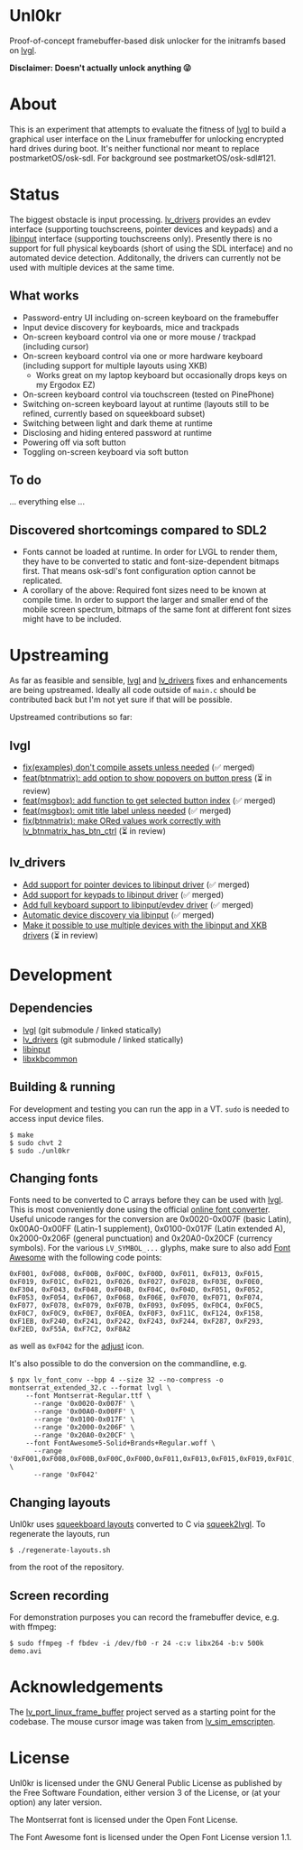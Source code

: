 Unl0kr
======

Proof-of-concept framebuffer-based disk unlocker for the initramfs based on [lvgl].

__Disclaimer: Doesn't actually unlock anything 😜__

# About

This is an experiment that attempts to evaluate the fitness of [lvgl] to build a graphical user interface on the Linux framebuffer for unlocking encrypted hard drives during boot. It's neither functional nor meant to replace postmarketOS/osk-sdl. For background see postmarketOS/osk-sdl#121.

# Status

The biggest obstacle is input processing. [lv_drivers] provides an evdev interface (supporting touchscreens, pointer devices and keypads) and a [libinput] interface (supporting touchscreens only). Presently there is no support for full physical keyboards (short of using the SDL interface) and no automated device detection. Additonally, the drivers can currently not be used with multiple devices at the same time.

## What works

- Password-entry UI including on-screen keyboard on the framebuffer
- Input device discovery for keyboards, mice and trackpads
- On-screen keyboard control via one or more mouse / trackpad (including cursor)
- On-screen keyboard control via one or more hardware keyboard (including support for multiple layouts using XKB)
  - Works great on my laptop keyboard but occasionally drops keys on my Ergodox EZ)
- On-screen keyboard control via touchscreen (tested on PinePhone)
- Switching on-screen keyboard layout at runtime (layouts still to be refined, currently based on squeekboard subset)
- Switching between light and dark theme at runtime
- Disclosing and hiding entered password at runtime
- Powering off via soft button
- Toggling on-screen keyboard via soft button

## To do

... everything else ...

## Discovered shortcomings compared to SDL2

- Fonts cannot be loaded at runtime. In order for LVGL to render them, they have to be converted to static and font-size-dependent bitmaps first. That means osk-sdl's font configuration option cannot be replicated.
- A corollary of the above: Required font sizes need to be known at compile time. In order to support the larger and smaller end of the mobile screen spectrum, bitmaps of the same font at different font sizes might have to be included.

# Upstreaming

As far as feasible and sensible, [lvgl] and [lv_drivers] fixes and enhancements are being upstreamed. Ideally all code outside of `main.c` should be contributed back but I'm not yet sure if that will be possible.

Upstreamed contributions so far:

## lvgl

- [fix(examples) don't compile assets unless needed] (✅ merged)
- [feat(btnmatrix): add option to show popovers on button press] (⏳ in review)
- [feat(msgbox): add function to get selected button index] (✅ merged)
- [feat(msgbox): omit title label unless needed] (✅ merged)
- [fix(btnmatrix): make ORed values work correctly with lv_btnmatrix_has_btn_ctrl] (⏳ in review)

## lv_drivers

- [Add support for pointer devices to libinput driver] (✅ merged)
- [Add support for keypads to libinput driver] (✅ merged)
- [Add full keyboard support to libinput/evdev driver] (✅ merged)
- [Automatic device discovery via libinput] (✅ merged)
- [Make it possible to use multiple devices with the libinput and XKB drivers] (⏳ in review)

# Development

## Dependencies

- [lvgl] (git submodule / linked statically)
- [lv_drivers] (git submodule / linked statically)
- [libinput]
- [libxkbcommon]

## Building & running

For development and testing you can run the app in a VT. `sudo` is needed to access input device files.

```
$ make
$ sudo chvt 2
$ sudo ./unl0kr
```

## Changing fonts

Fonts need to be converted to C arrays before they can be used with [lvgl]. This is most conveniently done using the official [online font converter]. Useful unicode ranges for the conversion are 0x0020-0x007F (basic Latin), 0x00A0-0x00FF (Latin-1 supplement), 0x0100-0x017F (Latin extended A), 0x2000-0x206F (general punctuation) and 0x20A0-0x20CF (currency symbols). For the various `LV_SYMBOL_...` glyphs, make sure to also add [Font Awesome] with the following code points:

```
0xF001, 0xF008, 0xF00B, 0xF00C, 0xF00D, 0xF011, 0xF013, 0xF015, 0xF019, 0xF01C, 0xF021, 0xF026, 0xF027, 0xF028, 0xF03E, 0xF0E0, 0xF304, 0xF043, 0xF048, 0xF04B, 0xF04C, 0xF04D, 0xF051, 0xF052, 0xF053, 0xF054, 0xF067, 0xF068, 0xF06E, 0xF070, 0xF071, 0xF074, 0xF077, 0xF078, 0xF079, 0xF07B, 0xF093, 0xF095, 0xF0C4, 0xF0C5, 0xF0C7, 0xF0C9, 0xF0E7, 0xF0EA, 0xF0F3, 0xF11C, 0xF124, 0xF158, 0xF1EB, 0xF240, 0xF241, 0xF242, 0xF243, 0xF244, 0xF287, 0xF293, 0xF2ED, 0xF55A, 0xF7C2, 0xF8A2
```

as well as `0xF042` for the [adjust] icon.

It's also possible to do the conversion on the commandline, e.g.

```
$ npx lv_font_conv --bpp 4 --size 32 --no-compress -o montserrat_extended_32.c --format lvgl \
    --font Montserrat-Regular.ttf \
      --range '0x0020-0x007F' \
      --range '0x00A0-0x00FF' \
      --range '0x0100-0x017F' \
      --range '0x2000-0x206F' \
      --range '0x20A0-0x20CF' \
    --font FontAwesome5-Solid+Brands+Regular.woff \
      --range '0xF001,0xF008,0xF00B,0xF00C,0xF00D,0xF011,0xF013,0xF015,0xF019,0xF01C,0xF021,0xF026,0xF027,0xF028,0xF03E,0xF0E0,0xF304,0xF043,0xF048,0xF04B,0xF04C,0xF04D,0xF051,0xF052,0xF053,0xF054,0xF067,0xF068,0xF06E,0xF070,0xF071,0xF074,0xF077,0xF078,0xF079,0xF07B,0xF093,0xF095,0xF0C4,0xF0C5,0xF0C7,0xF0C9,0xF0E7,0xF0EA,0xF0F3,0xF11C,0xF124,0xF158,0xF1EB,0xF240,0xF241,0xF242,0xF243,0xF244,0xF287,0xF293,0xF2ED,0xF55A,0xF7C2,0xF8A2' \
      --range '0xF042'
```

## Changing layouts

Unl0kr uses [squeekboard layouts] converted to C via [squeek2lvgl]. To regenerate the layouts, run

```
$ ./regenerate-layouts.sh
```

from the root of the repository.

## Screen recording

For demonstration purposes you can record the framebuffer device, e.g. with ffmpeg:

```
$ sudo ffmpeg -f fbdev -i /dev/fb0 -r 24 -c:v libx264 -b:v 500k demo.avi
```

# Acknowledgements

The [lv_port_linux_frame_buffer] project served as a starting point for the codebase. The mouse cursor image was taken from [lv_sim_emscripten].

# License

Unl0kr is licensed under the GNU General Public License as published by the Free Software Foundation, either version 3 of the License, or (at your option) any later version.

The Montserrat font is licensed under the Open Font License.

The Font Awesome font is licensed under the Open Font License version 1.1.

[lvgl]: https://github.com/lvgl/lvgl
[lv_drivers]: https://github.com/lvgl/lv_drivers
[lv_port_linux_frame_buffer]: https://github.com/lvgl/lv_port_linux_frame_buffer
[lv_sim_emscripten]: https://github.com/lvgl/lv_sim_emscripten/blob/master/mouse_cursor_icon.c
[libinput]: https://gitlab.freedesktop.org/libinput/libinput
[libxkbcommon]: https://github.com/xkbcommon/libxkbcommon
[online font converter]: https://lvgl.io/tools/fontconverter
[Font Awesome]: https://lvgl.io/assets/others/FontAwesome5-Solid+Brands+Regular.woff
[adjust]: https://fontawesome.com/v5.15/icons/adjust?style=solid
[squeekboard layouts]: https://gitlab.gnome.org/World/Phosh/squeekboard/-/tree/master/data/keyboards
[squeek2lvgl]: https://gitlab.com/cherrypicker/squeek2lvgl
[fix(examples) don't compile assets unless needed]: https://github.com/lvgl/lvgl/pull/2523
[feat(btnmatrix): add option to show popovers on button press]: https://github.com/lvgl/lvgl/pull/2537
[feat(msgbox): add function to get selected button index]: https://github.com/lvgl/lvgl/pull/2538
[feat(msgbox): omit title label unless needed]: https://github.com/lvgl/lvgl/pull/2539
[fix(btnmatrix): make ORed values work correctly with lv_btnmatrix_has_btn_ctrl]: https://github.com/lvgl/lvgl/pull/2571
[Add support for pointer devices to libinput driver]: https://github.com/lvgl/lv_drivers/pull/150
[Add support for keypads to libinput driver]: https://github.com/lvgl/lv_drivers/pull/152
[Add full keyboard support to libinput/evdev driver]: https://github.com/lvgl/lv_drivers/pull/156
[Automatic device discovery via libinput]: https://github.com/lvgl/lv_drivers/pull/157
[Make it possible to use multiple devices with the libinput and XKB drivers]: https://github.com/lvgl/lv_drivers/pull/165
